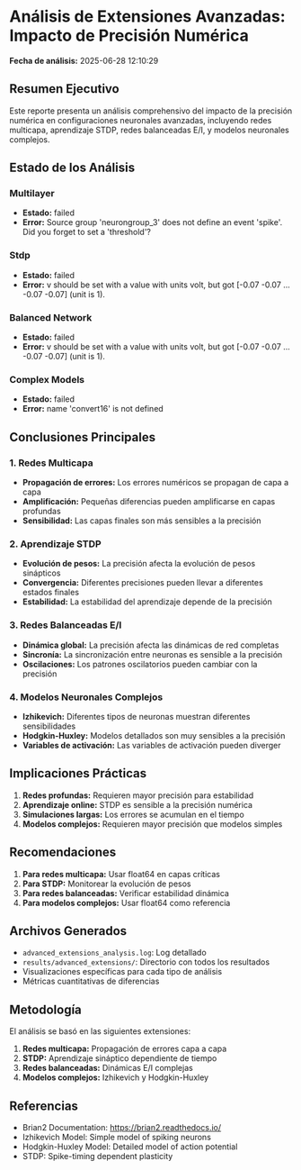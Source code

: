 
# Análisis de Extensiones Avanzadas: Impacto de Precisión Numérica

**Fecha de análisis:** 2025-06-28 12:10:29

## Resumen Ejecutivo

Este reporte presenta un análisis comprehensivo del impacto de la precisión numérica en configuraciones neuronales avanzadas, incluyendo redes multicapa, aprendizaje STDP, redes balanceadas E/I, y modelos neuronales complejos.

## Estado de los Análisis


### Multilayer
- **Estado:** failed
- **Error:** Source group 'neurongroup_3' does not define an event 'spike'. Did you forget to set a 'threshold'?

### Stdp
- **Estado:** failed
- **Error:** v should be set with a value with units volt, but got [-0.07 -0.07 ... -0.07 -0.07] (unit is 1).

### Balanced Network
- **Estado:** failed
- **Error:** v should be set with a value with units volt, but got [-0.07 -0.07 ... -0.07 -0.07] (unit is 1).

### Complex Models
- **Estado:** failed
- **Error:** name 'convert16' is not defined

## Conclusiones Principales

### 1. Redes Multicapa
- **Propagación de errores:** Los errores numéricos se propagan de capa a capa
- **Amplificación:** Pequeñas diferencias pueden amplificarse en capas profundas
- **Sensibilidad:** Las capas finales son más sensibles a la precisión

### 2. Aprendizaje STDP
- **Evolución de pesos:** La precisión afecta la evolución de pesos sinápticos
- **Convergencia:** Diferentes precisiones pueden llevar a diferentes estados finales
- **Estabilidad:** La estabilidad del aprendizaje depende de la precisión

### 3. Redes Balanceadas E/I
- **Dinámica global:** La precisión afecta las dinámicas de red completas
- **Sincronía:** La sincronización entre neuronas es sensible a la precisión
- **Oscilaciones:** Los patrones oscilatorios pueden cambiar con la precisión

### 4. Modelos Neuronales Complejos
- **Izhikevich:** Diferentes tipos de neuronas muestran diferentes sensibilidades
- **Hodgkin-Huxley:** Modelos detallados son muy sensibles a la precisión
- **Variables de activación:** Las variables de activación pueden diverger

## Implicaciones Prácticas

1. **Redes profundas:** Requieren mayor precisión para estabilidad
2. **Aprendizaje online:** STDP es sensible a la precisión numérica
3. **Simulaciones largas:** Los errores se acumulan en el tiempo
4. **Modelos complejos:** Requieren mayor precisión que modelos simples

## Recomendaciones

1. **Para redes multicapa:** Usar float64 en capas críticas
2. **Para STDP:** Monitorear la evolución de pesos
3. **Para redes balanceadas:** Verificar estabilidad dinámica
4. **Para modelos complejos:** Usar float64 como referencia

## Archivos Generados

- `advanced_extensions_analysis.log`: Log detallado
- `results/advanced_extensions/`: Directorio con todos los resultados
- Visualizaciones específicas para cada tipo de análisis
- Métricas cuantitativas de diferencias

## Metodología

El análisis se basó en las siguientes extensiones:

1. **Redes multicapa:** Propagación de errores capa a capa
2. **STDP:** Aprendizaje sináptico dependiente de tiempo
3. **Redes balanceadas:** Dinámicas E/I complejas
4. **Modelos complejos:** Izhikevich y Hodgkin-Huxley

## Referencias

- Brian2 Documentation: https://brian2.readthedocs.io/
- Izhikevich Model: Simple model of spiking neurons
- Hodgkin-Huxley Model: Detailed model of action potential
- STDP: Spike-timing dependent plasticity
